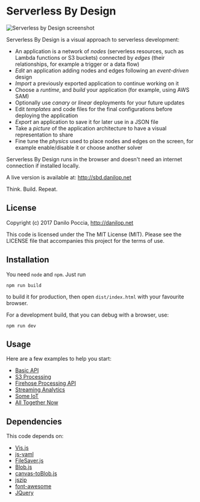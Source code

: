 # Serverless By Design

![Serverless by Design screenshot](https://danilop.s3.amazonaws.com/Images/serverless-by-design.png)

Serverless By Design is a visual approach to serverless development:

- An application is a network of _nodes_ (serverless resources, such as Lambda functions or S3 buckets) connected by _edges_ (their relationships, for example a trigger or a data flow)
- _Edit_ an application adding nodes and edges following an _event-driven_ design
- _Import_ a previously exported application to continue working on it
- Choose a _runtime_, and _build_ your application (for example, using AWS SAM)
- Optionally use _canary_ or _linear_ deployments for your future updates
- Edit _templates_ and code files for the final configurations before deploying the application
- _Export_ an application to save it for later use in a JSON file
- Take a _picture_ of the application architecture to have a visual representation to share
- Fine tune the _physics_ used to place nodes and edges on the screen, for example enable/disable it or choose another solver

Serverless By Design runs in the browser and doesn't need an internet connection if installed locally.

A live version is available at: http://sbd.danilop.net

Think. Build. Repeat.

## License

Copyright (c) 2017 Danilo Poccia, http://danilop.net

This code is licensed under the The MIT License (MIT). Please see the LICENSE file that accompanies this project for the terms of use.


## Installation

You need `node` and `npm`. Just run

```
npm run build
```

to build it for production, then open `dist/index.html` with your favourite browser.

For a development build, that you can debug with a browser, use:

```
npm run dev
```


## Usage

Here are a few examples to help you start:

- [Basic API](https://sbd.danilop.net/?import=examples/basic-api.json)
- [S3 Processing](https://sbd.danilop.net/?import=examples/s3-processing.json)
- [Firehose Processing API](https://sbd.danilop.net/?import=examples/firehose.json)
- [Streaming Analytics](https://sbd.danilop.net/?import=examples/stream-test.json)
- [Some IoT](https://sbd.danilop.net/?import=examples/iot.json)
- [All Together Now](https://sbd.danilop.net/?import=examples/full-app.json)


## Dependencies

This code depends on:
- [Vis.js](http://visjs.org)
- [js-yaml](http://nodeca.github.io/js-yaml/)
- [FileSaver.js](https://github.com/eligrey/FileSaver.js/)
- [Blob.js](https://github.com/eligrey/Blob.js)
- [canvas-toBlob.js](https://github.com/eligrey/canvas-toBlob.js)
- [jszip](https://stuk.github.io/jszip/)
- [font-awesome](http://fontawesome.io)
- [JQuery](https://jquery.com)
